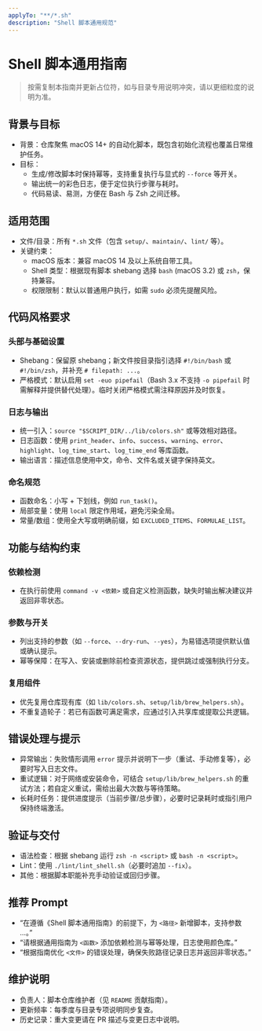 ```yaml
---
applyTo: "**/*.sh"
description: "Shell 脚本通用规范"
---
```

# Shell 脚本通用指南

> 按需复制本指南并更新占位符，如与目录专用说明冲突，请以更细粒度的说明为准。

## 背景与目标
- 背景：仓库聚焦 macOS 14+ 的自动化脚本，既包含初始化流程也覆盖日常维护任务。
- 目标：
	- 生成/修改脚本时保持幂等，支持重复执行与显式的 `--force` 等开关。
	- 输出统一的彩色日志，便于定位执行步骤与耗时。
	- 代码易读、易测，方便在 Bash 与 Zsh 之间迁移。

## 适用范围
- 文件/目录：所有 `*.sh` 文件（包含 `setup/`、`maintain/`、`lint/` 等）。
- 关键约束：
	- macOS 版本：兼容 macOS 14 及以上系统自带工具。
	- Shell 类型：根据现有脚本 shebang 选择 `bash` (macOS 3.2) 或 `zsh`，保持兼容。 
	- 权限限制：默认以普通用户执行，如需 `sudo` 必须先提醒风险。

## 代码风格要求
### 头部与基础设置
- Shebang：保留原 shebang；新文件按目录指引选择 `#!/bin/bash` 或 `#!/bin/zsh`，并补充 `# filepath: ...`。
- 严格模式：默认启用 `set -euo pipefail`（Bash 3.x 不支持 `-o pipefail` 时需解释并提供替代处理）。临时关闭严格模式需注释原因并及时恢复。

### 日志与输出
- 统一引入：`source "$SCRIPT_DIR/../lib/colors.sh"` 或等效相对路径。
- 日志函数：使用 `print_header`、`info`、`success`、`warning`、`error`、`highlight`、`log_time_start`、`log_time_end` 等库函数。
- 输出语言：描述信息使用中文，命令、文件名或关键字保持英文。

### 命名规范
- 函数命名：小写 + 下划线，例如 `run_task()`。
- 局部变量：使用 `local` 限定作用域，避免污染全局。
- 常量/数组：使用全大写或明确前缀，如 `EXCLUDED_ITEMS`、`FORMULAE_LIST`。

## 功能与结构约束
### 依赖检测
- 在执行前使用 `command -v <依赖>` 或自定义检测函数，缺失时输出解决建议并返回非零状态。

### 参数与开关
- 列出支持的参数（如 `--force`、`--dry-run`、`--yes`），为易错选项提供默认值或确认提示。
- 幂等保障：在写入、安装或删除前检查资源状态，提供跳过或强制执行分支。

### 复用组件
- 优先复用仓库现有库（如 `lib/colors.sh`、`setup/lib/brew_helpers.sh`）。
- 不重复造轮子：若已有函数可满足需求，应通过引入共享库或提取公共逻辑。

## 错误处理与提示
- 异常输出：失败情形调用 `error` 提示并说明下一步（重试、手动修复等），必要时写入日志文件。
- 重试逻辑：对于网络或安装命令，可结合 `setup/lib/brew_helpers.sh` 的重试方法；若自定义重试，需给出最大次数与等待策略。
- 长耗时任务：提供进度提示（当前步骤/总步骤），必要时记录耗时或指引用户保持终端激活。

## 验证与交付
- 语法检查：根据 shebang 运行 `zsh -n <script>` 或 `bash -n <script>`。
- Lint：使用 `./lint/lint_shell.sh`（必要时追加 `--fix`）。
- 其他：根据脚本职能补充手动验证或回归步骤。

## 推荐 Prompt
- “在遵循《Shell 脚本通用指南》的前提下，为 `<路径>` 新增脚本，支持参数 ...。”
- “请根据通用指南为 `<函数>` 添加依赖检测与幂等处理，日志使用颜色库。”
- “根据指南优化 `<文件>` 的错误处理，确保失败路径记录日志并返回非零状态。”

## 维护说明
- 负责人：脚本仓库维护者（见 `README` 贡献指南）。
- 更新频率：每季度与目录专项说明同步复查。
- 历史记录：重大变更请在 PR 描述与变更日志中说明。

